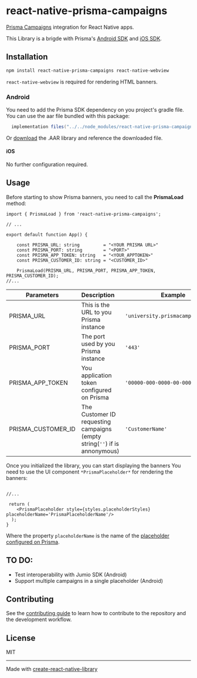 # react-native-prisma-campaigns

[Prisma Campaigns](https://prismacampaigns.com/) integration for React Native apps.

This Library is a brigde with Prisma's [Android SDK](https://docs.prismacampaigns.com/en/sdk/android.html) and [iOS SDK](https://docs.prismacampaigns.com/en/sdk/ios.html).

## Installation

```sh
npm install react-native-prisma-campaigns react-native-webview
```

`react-native-webview` is required for rendering HTML banners.

### Android

You need to add the Prisma SDK dependency on you project's gradle file.
You can use the aar file bundled with this package:
```gradle
  implementation files("../../node_modules/react-native-prisma-campaigns/android-prisma-sdk/prisma-sdk.aar")
```
Or [download](http://docs.prismacampaigns.com/sdk/app-release.aar) the .AAR library and reference the downloaded file.

#### iOS

No further configuration required.

## Usage

Before starting to show Prisma banners, you need to call the **PrismaLoad** method:
```tsx
import { PrismaLoad } from 'react-native-prisma-campaigns';

// ...

export default function App() {

    const PRISMA_URL: string         = "<YOUR PRISMA URL>"
    const PRISMA_PORT: string        = "<PORT>" 
    const PRISMA_APP_TOKEN: string   = "<YOUR_APPTOKEN>" 
    const PRISMA_CUSTOMER_ID: string = "<CUSTOMER_ID>"

    PrismaLoad(PRISMA_URL, PRISMA_PORT, PRISMA_APP_TOKEN, PRISMA_CUSTOMER_ID);
//...
```
| Parameters            | Description                                                               | Example                           |
| ----------------------|:--------------------------------------------------------------------------| ----------------------------------|
| PRISMA_URL            | This is the URL to you Prisma instance                                    | `'university.prismacampaigns.com'`|
| PRISMA_PORT           | The port used by you Prisma instance                                      | `'443'`                           |
| PRISMA_APP_TOKEN      | You application token configured on Prisma                                | `'00000-000-0000-00-00000000000'` |
| PRISMA_CUSTOMER_ID    | The Customer ID requesting campaigns (empty string(`''`) if is annonymous)| `'CustomerName'`                  |


Once you initialized the library, you can start displaying the banners
You need to use the UI component `*PrismaPlaceholder*` for rendering the banners:

```tsx

//...

 return (
    <PrismaPlaceholder style={styles.placeholderStyles} placeholderName='PrismaPlaceholderName'/>
  );
}

```

Where the property `placeholderName` is the name of the [placeholder configured on Prisma](https://docs.prismacampaigns.com/en/user-manual/basic-config.html#placeholders).

## TO DO:
  - Test interoperability with Jumio SDK (Android)
  - Support multiple campaigns in a single placeholder (Android)

## Contributing

See the [contributing guide](CONTRIBUTING.md) to learn how to contribute to the repository and the development workflow.

## License

MIT

---

Made with [create-react-native-library](https://github.com/callstack/react-native-builder-bob)
